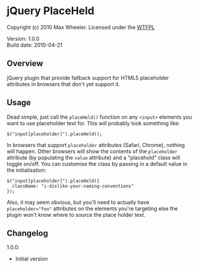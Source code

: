 # jQuery PlaceHeld #

Copyright (c) 2010 Max Wheeler. Licensed under the [WTFPL](http://sam.zoy.org/wtfpl/)

Version:    1.0.0  
Build date: 2010-04-21

## Overview ##

jQuery plugin that provide fallback support for HTML5 placeholder attributes in browsers that don't yet support it.

## Usage ##

Dead simple, just call the `placeHeld()` function on any `<input>` elements you want to use placeholder text for. This will probably look something like:

    $("input[placeholder]").placeHeld();

In browsers that support `placeholder` attributes (Safari, Chrome), nothing will happen. Other browsers will show the contents of the `placeholder` attribute (by populating the `value` attribute) and a "placehold" class will toggle on/off. You can customise the class by passing in a default value in the initialisation:

    $("input[placeholder]").placeHeld({
      className: "i-dislike-your-naming-conventions"
    });

Also, it may seem obvious, but you'll need to actually have `placeholder="foo"` attributes on the elements you're targeting else the plugin won't know where to source the place holder text.

## Changelog ##

1.0.0:

* Initial version


